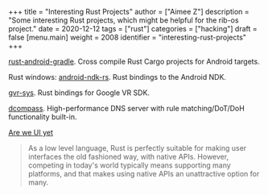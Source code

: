 +++
title = "Interesting Rust Projects"
author = ["Aimee Z"]
description = "Some interesting Rust projects, which might be helpful for the rib-os project."
date = 2020-12-12
tags = ["rust"]
categories = ["hacking"]
draft = false
[menu.main]
  weight = 2008
  identifier = "interesting-rust-projects"
+++

[rust-android-gradle](https://github.com/mozilla/rust-android-gradle). Cross compile Rust Cargo projects for Android targets.

Rust windows: [android-ndk-rs](https://github.com/rust-windowing/android-ndk-rs). Rust bindings to the Android NDK.

[gvr-sys](https://github.com/MortimerGoro/gvr-sys). Rust bindings for Google VR SDK.

[dcompass](https://github.com/LEXUGE/dcompass). High-performance DNS server with rule matching/DoT/DoH functionality built-in.

[Are we UI yet](https://www.areweguiyet.com/)

> As a low level language, Rust is perfectly suitable for making user interfaces the old fashioned way, with native APIs. However, competing in today's world typically means supporting many platforms, and that makes using native APIs an unattractive option for many.